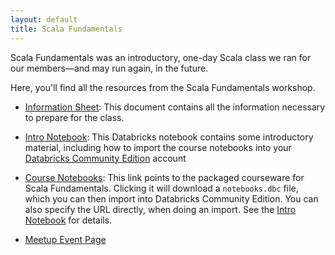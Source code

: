 ```yaml
---
layout: default
title: Scala Fundamentals
---
```


Scala Fundamentals was an introductory, one-day Scala class we ran for our 
members—and may run again, in the future.

Here, you'll find all the resources from the Scala Fundamentals workshop.

- [Information Sheet](Scala-Fundamentals.pdf): This document contains all
  the information necessary to prepare for the class.
 
- [Intro Notebook][]: This Databricks notebook contains some
  introductory material, including how to import the course notebooks into
  your [Databricks Community Edition](https://databricks.com/ce) account
  
- [Course Notebooks](notebooks.dbc): This link	points to the packaged 
  courseware for Scala Fundamentals. Clicking it will download a 
  `notebooks.dbc` file, which you can then import into Databricks Community 
  Edition. You can also specify the URL directly, when doing an import. See the
  [Intro Notebook][] for details.
  
- [Meetup Event Page](http://www.meetup.com/scala-phase/events/224632640/)

[Intro Notebook]: intro.html
